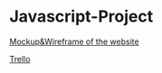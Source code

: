 # Javascript-Project
[Mockup&Wireframe of the website](https://miro.com/app/board/uXjVPEp3r8Q=/?share_link_id=476705441526)


[Trello](https://trello.com/invite/b/v93Zi4ej/ATTIa49abb5b4b0f62e213f6ea708fda4a45762BCF60/project-2)
